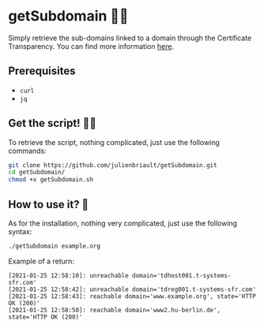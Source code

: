 # getSubdomain 🐱‍🏍
Simply retrieve the sub-domains linked to a domain through the Certificate Transparency.
You can find more information [here](https://certificate.transparency.dev/).

## Prerequisites
- `curl`
- `jq`

## Get the script! 🐱‍👤
To retrieve the script, nothing complicated, just use the following commands:
```bash
git clone https://github.com/julienbriault/getSubdomain.git
cd getSubdomain/
chmod +x getSubdomain.sh
```
## How to use it? 🧐
As for the installation, nothing very complicated, just use the following syntax:
```bash
./getSubdomain example.org
```

Example of a return:
```
[2021-01-25 12:58:10]: unreachable domain='tdhost001.t-systems-sfr.com'
[2021-01-25 12:58:42]: unreachable domain='tdreg001.t-systems-sfr.com'
[2021-01-25 12:58:43]: reachable domain='www.example.org', state='HTTP OK (200)'
[2021-01-25 12:58:50]: reachable domain='www2.hu-berlin.de', state='HTTP OK (200)'
```
